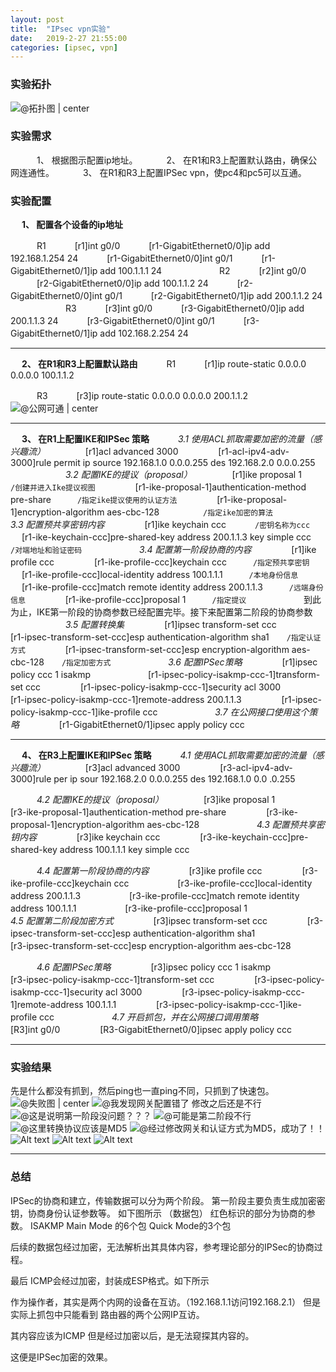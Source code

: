 ```yaml
---
layout: post
title:  "IPsec vpn实验"
date:   2019-2-27 21:55:00
categories: [ipsec, vpn]
---
```



### 实验拓扑

![@拓扑图 | center ](https://i.imgur.com/8caH2gc.png)
### 实验需求

　　　1、 根据图示配置ip地址。
　　　2、 在R1和R3上配置默认路由，确保公网连通性。
　　　3、 在R1和R3上配置IPSec vpn，使pc4和pc5可以互通。

### 实验配置
&emsp; **1、 配置各个设备的ip地址**

　　　R1
　　　[r1]int g0/0
　　　[r1-GigabitEthernet0/0]ip add 192.168.1.254 24
　　　[r1-GigabitEthernet0/0]int g0/1
　　　[r1-GigabitEthernet0/1]ip add 100.1.1.1 24
　　　
　　　R2
　　　[r2]int g0/0
　　　[r2-GigabitEthernet0/0]ip add 100.1.1.2 24
　　　[r2-GigabitEthernet0/0]int g0/1
　　　[r2-GigabitEthernet0/1]ip add 200.1.1.2 24
　　　
　　　R3
　　　[r3]int g0/0
　　　[r3-GigabitEthernet0/0]ip add 200.1.1.3 24
　　　[r3-GigabitEthernet0/0]int g0/1
　　　[r3-GigabitEthernet0/1]ip add 102.168.2.254 24
　　　
　

------

&emsp; **2、 在R1和R3上配置默认路由**
　　　R1
　　　[r1]ip route-static 0.0.0.0 0.0.0.0 100.1.1.2

　　　R3
　　　[r3]ip route-static 0.0.0.0 0.0.0.0 200.1.1.2
　　　![@公网可通 | center ](./1551238784719.png)

------
&emsp; **3、 在R1上配置IKE和IPSec 策略**
　　　*3.1 使用ACL抓取需要加密的流量（感兴趣流）*
　　　&emsp; [r1]acl advanced 3000
　　　&emsp; [r1-acl-ipv4-adv-3000]rule permit ip source 192.168.1.0 0.0.0.255 des 192.168.2.0 0.0.0.255
　　　
　　　*3.2 配置IKE的提议（proposal）*
　　　&emsp; [r1]ike proposal 1　　　　　`/创建并进入Ike提议视图`
　　　&emsp; [r1-ike-proposal-1]authentication-method pre-share　　　`/指定ike提议使用的认证方法`
　　　&emsp; [r1-ike-proposal-1]encryption-algorithm aes-cbc-128　　　　　`/指定ike加密的算法`
　　　
　　　*3.3 配置预共享密钥内容*
　　　&emsp; [r1]ike keychain ccc 　　　`/密钥名称为ccc`
　　　&emsp; [r1-ike-keychain-ccc]pre-shared-key address 200.1.1.3 key simple ccc　　　`/对端地址和验证密码`
　　　
　　　*3.4 配置第一阶段协商的内容*
　　　&emsp; [r1]ike profile ccc
　　　&emsp; [r1-ike-profile-ccc]keychain ccc　　　`/指定预共享密钥`
　　　&emsp; [r1-ike-profile-ccc]local-identity address 100.1.1.1　　　`/本地身份信息`
　　　&emsp; [r1-ike-profile-ccc]match remote identity address 200.1.1.3　　　`/远端身份信息`
　　　&emsp; [r1-ike-profile-ccc]proposal 1　　　`/指定提议`
　　　
　　　到此为止，IKE第一阶段的协商参数已经配置完毕。接下来配置第二阶段的协商参数
　　　
　　　*3.5 配置转换集*
　　　&emsp; [r1]ipsec transform-set ccc
　　　&emsp; [r1-ipsec-transform-set-ccc]esp authentication-algorithm sha1　　`/指定认证方式`
　　　&emsp; [r1-ipsec-transform-set-ccc]esp encryption-algorithm aes-cbc-128　　`/指定加密方式`
　　　
　　　*3.6 配置IPSec策略*
　　　&emsp; [r1]ipsec policy ccc 1 isakmp　　
　　　&emsp; [r1-ipsec-policy-isakmp-ccc-1]transform-set ccc
　　　&emsp; [r1-ipsec-policy-isakmp-ccc-1]security acl 3000
　　　&emsp; [r1-ipsec-policy-isakmp-ccc-1]remote-address 200.1.1.3
　　　&emsp; [r1-ipsec-policy-isakmp-ccc-1]ike-profile ccc
　　　
　　　*3.7 在公网接口使用这个策略*
　　　&emsp; [r1-GigabitEthernet0/1]ipsec apply policy ccc

------
&emsp; **4、 在R3上配置IKE和IPSec 策略**
　　　*4.1 使用ACL抓取需要加密的流量（感兴趣流）*
　　　&emsp; [r3]acl advanced 3000
　　　&emsp; [r3-acl-ipv4-adv-3000]rule per ip sour 192.168.2.0 0.0.0.255 des 192.168.1.0 0.0
.0.255

　　　*4.2 配置IKE的提议（proposal）*
　　　&emsp; [r3]ike proposal 1
　　　&emsp; [r3-ike-proposal-1]authentication-method pre-share
　　　&emsp; [r3-ike-proposal-1]encryption-algorithm aes-cbc-128
　　　
　　　*4.3 配置预共享密钥内容*
　　　&emsp; [r3]ike keychain ccc 
　　　&emsp; [r3-ike-keychain-ccc]pre-shared-key address 100.1.1.1 key simple ccc　　

　　　*4.4 配置第一阶段协商的内容*
　　　&emsp; [r3]ike profile ccc
　　　&emsp; [r3-ike-profile-ccc]keychain ccc　
　　　&emsp; [r3-ike-profile-ccc]local-identity address 200.1.1.3　
　　　&emsp; [r3-ike-profile-ccc]match remote identity address 100.1.1.1　
　　　&emsp; [r3-ike-profile-ccc]proposal 1　
　　　
　　　*4.5 配置第二阶段加密方式*
　　　&emsp; [r3]ipsec transform-set ccc
　　　&emsp; [r3-ipsec-transform-set-ccc]esp authentication-algorithm sha1　　
　　　&emsp; [r3-ipsec-transform-set-ccc]esp encryption-algorithm aes-cbc-128　

　　　*4.6 配置IPSec策略*
　　　&emsp; [r3]ipsec policy ccc 1 isakmp　　
　　　&emsp; [r3-ipsec-policy-isakmp-ccc-1]transform-set ccc
　　　&emsp; [r3-ipsec-policy-isakmp-ccc-1]security acl 3000
　　　&emsp; [r3-ipsec-policy-isakmp-ccc-1]remote-address 100.1.1.1
　　　&emsp; [r3-ipsec-policy-isakmp-ccc-1]ike-profile ccc
　　　
　　　*4.7 开启抓包，并在公网接口调用策略*
　　　&emsp; [R3]int g0/0
　　　&emsp; [R3-GigabitEthernet0/0]ipsec apply policy ccc

------
### 实验结果
先是什么都没有抓到，然后ping也一直ping不同，只抓到了快速包。
![@失败图 | center ](./1551249336620.png)
![@我发现网关配置错了](./1551249400866.png)
修改之后还是不行
![@这是说明第一阶段没问题？？？](./1551249636672.png)
![@可能是第二阶段不行](./1551249801513.png)
![@这里转换协议应该是MD5](./1551250046154.png)
![@经过修改网关和认证方式为MD5，成功了！！](./1551250135290.png)
![Alt text](./1551250319089.png)
![Alt text](./1551250371556.png)
![Alt text](./1551250466481.png)

------
### 总结
IPSec的协商和建立，传输数据可以分为两个阶段。
第一阶段主要负责生成加密密钥，协商身份认证参数等。
如下图所示
（数据包）
红色标识的部分为协商的参数。
ISAKMP Main Mode 的6个包 Quick Mode的3个包

后续的数据包经过加密，无法解析出其具体内容，参考理论部分的IPSec的协商过程。

最后 ICMP会经过加密，封装成ESP格式。如下所示

作为操作者，其实是两个内网的设备在互访。（192.168.1.1访问192.168.2.1）
但是实际上抓包中只能看到 路由器的两个公网IP互访。

其内容应该为ICMP 但是经过加密以后，是无法窥探其内容的。

这便是IPSec加密的效果。




